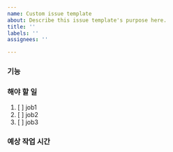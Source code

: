 ```yaml
---
name: Custom issue template
about: Describe this issue template's purpose here.
title: ''
labels: ''
assignees: ''

---
```


### 기능


### 해야 할 일
1. [ ] job1
2. [ ] job2
3. [ ] job3


### 예상 작업 시간
